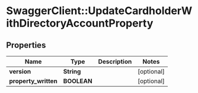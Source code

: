 # SwaggerClient::UpdateCardholderWithDirectoryAccountProperty

## Properties
Name | Type | Description | Notes
------------ | ------------- | ------------- | -------------
**version** | **String** |  | [optional] 
**property_written** | **BOOLEAN** |  | [optional] 


